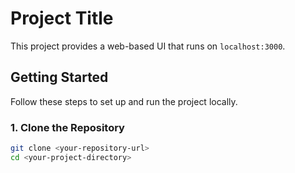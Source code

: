 # Project Title

This project provides a web-based UI that runs on `localhost:3000`.

## Getting Started

Follow these steps to set up and run the project locally.

### 1. Clone the Repository

```bash
git clone <your-repository-url>
cd <your-project-directory>
